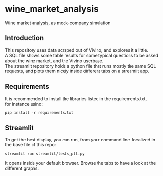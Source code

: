 # wine_market_analysis
Wine market analysis, as mock-company simulation

## Introduction
This repository uses data scraped out of Vivino, and explores it a little.  
A SQL file shows some table results for some typical questions to be asked about the wine market, and the Vivino userbase.  
The streamlit repository holds a python file that runs mostly the same SQL requests, and plots them nicely inside different tabs on a streamlit app.
## Requirements
It is recommended to install the libraries listed in the requirements.txt,  
for instance using:  
```
pip install -r requirements.txt
```
## Streamlit
To get the best display, you can run, from your command line, localized in the base file of this repo:
```
streamlit run streamlit/tests_plt.py      
```
It opens inside your default browser. Browse the tabs to have a look at the different graphs.
